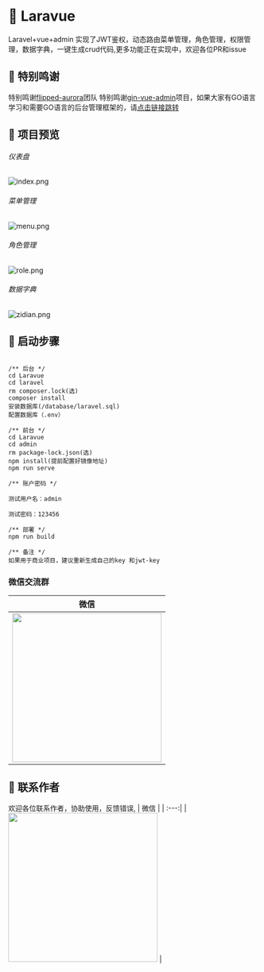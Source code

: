 # :tada: Laravue
Laravel+vue+admin 实现了JWT鉴权，动态路由菜单管理，角色管理，权限管理，数据字典，一键生成crud代码,更多功能正在实现中，欢迎各位PR和issue

## :cake: 特别鸣谢
特别鸣谢[flipped-aurora](https://github.com/flipped-aurora地址)团队
特别鸣谢[gin-vue-admin](https://github.com/flipped-aurora/gin-vue-admin)项目，如果大家有GO语言学习和需要GO语言的后台管理框架的，请[点击链接跳转](https://github.com/flipped-aurora/gin-vue-admin)

## :cake: 项目预览
###### 仪表盘
![index.png](https://i.loli.net/2020/11/22/JeApBcPHONZ3bsG.png)

###### 菜单管理
![menu.png](https://i.loli.net/2020/11/22/EvgUVTZPJaIm6lN.png)

###### 角色管理
![role.png](https://i.loli.net/2020/11/22/XR1dAuVchp2LQyD.png)

###### 数据字典
![zidian.png](https://i.loli.net/2020/11/22/lTWLzi4BdU3A8oX.png)


## :cake: 启动步骤
```

/** 后台 */
cd Laravue
cd laravel
rm composer.lock(选)
composer install
安装数据库(/database/laravel.sql)
配置数据库（.env）

/** 前台 */
cd Laravue
cd admin
rm package-lock.json(选)
npm install(提前配置好镜像地址)
npm run serve

/** 账户密码 */

测试用户名：admin

测试密码：123456

/** 部署 */
npm run build

/** 备注 */
如果用于商业项目，建议重新生成自己的key 和jwt-key

```

### 微信交流群
| 微信 |
| :---:| 
| <img width="300" src="https://i.loli.net/2020/11/22/phXRNIdOtDf8lkS.jpg"> |

## :cake: 联系作者
欢迎各位联系作者，协助使用，反馈错误,
| 微信 |
| :---:| 
| <img width="300" src="https://i.loli.net/2020/11/22/phXRNIdOtDf8lkS.jpg"> |